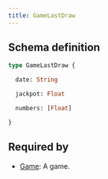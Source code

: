 ```yaml
---
title: GameLastDraw
---
```




## Schema definition
```graphql
type GameLastDraw {

  date: String 

  jackpot: Float 

  numbers: [Float] 

}
```
## Required by
* [Game](graphql/schema/game.md): A game.
